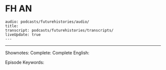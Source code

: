 
# FH AN 

```audio-note
audio: podcasts/futurehistories/audio/
title: 
transcript: podcasts/futurehistories/transcripts/
liveUpdate: true
---

```
---


Shownotes: 
Complete: 
Complete English:



Episode Keywords:


